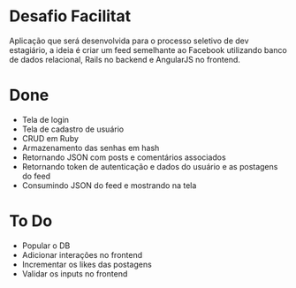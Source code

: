 # Desafio Facilitat
Aplicação que será desenvolvida para o processo seletivo de dev estagiário, a ideia é criar um feed semelhante ao Facebook utilizando banco de dados relacional, Rails no backend e AngularJS no frontend.

# Done
  - Tela de login
  - Tela de cadastro de usuário
  - CRUD em Ruby
  - Armazenamento das senhas em hash
  - Retornando JSON com posts e comentários associados
  - Retornando token de autenticação e dados do usuário e as postagens do feed
  - Consumindo JSON do feed e mostrando na tela

# To Do
   - Popular o DB
   - Adicionar interações no frontend
   - Incrementar os likes das postagens
   - Validar os inputs no frontend